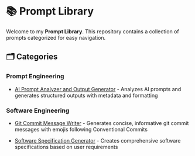 # 📚 Prompt Library

Welcome to my **Prompt Library**. This repository contains a collection of prompts categorized for easy navigation.

## 🗂️ Categories



### Prompt Engineering



- [AI Prompt Analyzer and Output Generator](prompts/prompt_engineering/ai_prompt_analyzer_and_output_generator/view.md) - Analyzes AI prompts and generates structured outputs with metadata and formatting




### Software Engineering



- [Git Commit Message Writer](prompts/software_engineering/git_commit_message_writer_with_emojis/view.md) - Generates concise, informative git commit messages with emojis following Conventional Commits


- [Software Specification Generator](prompts/software_engineering/software_specification_generator/view.md) - Creates comprehensive software specifications based on user requirements


